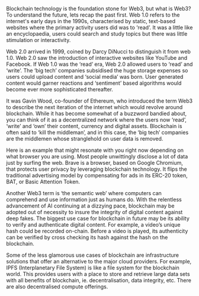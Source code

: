 Blockchain technology is the foundation stone for Web3, but what is Web3? To understand the future, lets recap the past first. Web 1.0 refers to the internet's early days in the 1990s, characterised by static, text-based websites where the primary activity users did was to ‘read’. It was a little like an encyclopaedia, users could search and study topics but there was little stimulation or interactivity. 

Web 2.0 arrived in 1999, coined by Darcy DiNucci to distinguish it from web 1.0. Web 2.0 saw the introduction of interactive websites like YouTube and Facebook. If Web 1.0 was the ‘read’ era, Web 2.0 allowed users to ‘read’ and ‘write’. The ‘big tech’ companies subsidised the huge storage expenses so users could upload content and ‘social media’ was born. User generated content would garner reactions and ‘sentiment’ based algorithms would become ever more sophisticated thereafter. 

It was Gavin Wood, co-founder of Ethereum, who introduced the term Web3 to describe the next iteration of the internet which would revolve around blockchain. While it has become somewhat of a buzzword bandied about, you can think of it as a decentralized network where the users now ‘read’, ‘write’ and ‘own’ their content, currency and digital assets. Blockchain is often said to ‘kill the middleman’, and in this case, the ‘big tech’ companies are the middlemen whose stranglehold on user data is removed.

Here is an example that might resonate with you right now depending on what browser you are using. Most people unwittingly disclose a lot of data just by surfing the web. Brave is a browser, based on Google Chromium, that protects user privacy by leveraging blockchain technology. It flips the traditional advertising model by compensating for ads in its ERC-20 token, BAT, or Basic Attention Token.

Another Web3 term is ‘the semantic web’ where computers can comprehend and use information just as humans do. With the relentless advancement of AI continuing at a dizzying pace, blockchain may be adopted out of necessity to insure the integrity of digital content against deep fakes. The biggest use case for blockchain in future may be its ability to verify and authenticate digital content. For example, a video’s unique hash could be recorded on-chain. Before a video is played, its authenticity can be verified by cross checking its hash against the hash on the blockchain.

Some of the less glamorous use cases of blockchain are infrastructure solutions that offer an alternative to the major cloud providers. For example, IPFS (Interplanetary File System) is like a file system for the blockchain world. This provides users with a place to store and retrieve large data sets with all benefits of blockchain, ie. decentralisation, data integrity, etc. There are also decentralised compute offerings.
